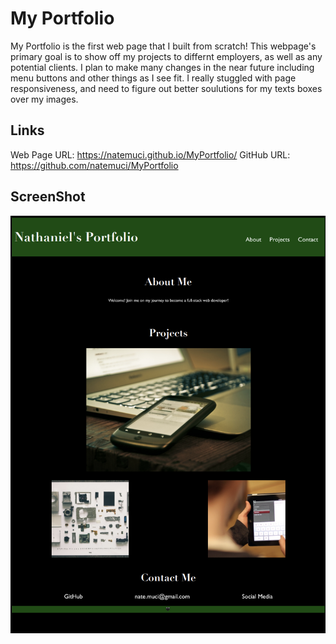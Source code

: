 # My Portfolio
My Portfolio is the first web page that I built from scratch! This webpage's primary goal is to show off my projects to differnt employers, as well as any potential clients. I plan to make many changes in the near future including menu buttons and other things as I see fit. I really stuggled with page responsiveness, and need to figure out better soulutions for my texts boxes over my images.

## Links
Web Page URL: https://natemuci.github.io/MyPortfolio/
GitHub URL: https://github.com/natemuci/MyPortfolio

## ScreenShot
![screenshot](https://raw.githubusercontent.com/natemuci/MyPortfolio/main/assets/Screen%20Shot%202022-09-25%20at%207.59.51%20PM.png)